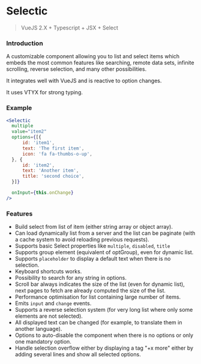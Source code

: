 # Selectic

> VueJS 2.X + Typescript + JSX + Select


### Introduction

A customizable component allowing you to list and select items which embeds
the most common features like searching, remote data sets, infinite scrolling,
reverse selection, and many other possibilities.

It integrates well with VueJS and is reactive to option changes.

It uses VTYX for strong typing.

### Example

```jsx
<Selectic
  multiple
  value="item2"
  options={[{
      id: 'item1',
      text: 'The first item',
      icon: 'fa fa-thumbs-o-up',
  }, {
      id: 'item2',
      text: 'Another item',
      title: 'second choice',
  }]}

  onInput={this.onChange}
/>
```

### Features

* Build select from list of item (either string array or object array).
* Can load dynamically list from a server and the list can be paginate (with a
  cache system to avoid reloading previous requests).
* Supports basic Select properties like `multiple`, `disabled`, `title`
* Supports group element (equivalent of optGroup), even for dynamic list.
* Supports `placeholder` to display a default text when there is no selection.
* Keyboard shortcuts works.
* Possibility to search for any string in options.
* Scroll bar always indicates the size of the list (even for dynamic list),
  next pages to fetch are already computed the size of the list.
* Performance optimisation for list containing large number of items.
* Emits `input` and `change` events.
* Supports a reverse selection system (for very long list where only some
  elements are not selected).
* All displayed text can be changed (for example, to translate them in another
  language).
* Options to auto-disable the component when there is no options or only one
  mandatory option.
* Handle selection overflow either by displaying a tag "+x more" either by adding several lines and show all selected options.
